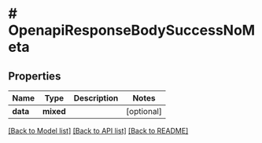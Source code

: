 # # OpenapiResponseBodySuccessNoMeta

## Properties

Name | Type | Description | Notes
------------ | ------------- | ------------- | -------------
**data** | **mixed** |  | [optional]

[[Back to Model list]](../../README.md#models) [[Back to API list]](../../README.md#endpoints) [[Back to README]](../../README.md)
